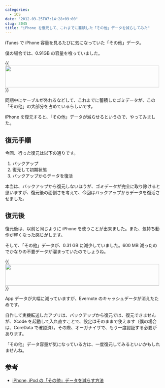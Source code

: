 ```yaml
---
categories:
  - iOS
date: "2012-03-25T07:14:28+09:00"
slug: 3045
title: "iPhone を復元して、これまでに蓄積した「その他」データを減らしてみた"
---
```


iTunes で iPhone 容量を見るたびに気になっていた「その他」データ。

僕の場合では、0.91GB の容量を喰っていました。

{{<img alt="" src="/images/2012/03/3045_1.png" width="500" height="70">}}

同期中にケーブルが外れるなどして、これまでに蓄積したゴミデータが、この「その他」の大部分を占めているらしいです。

iPhone を復元すると、「その他」データが減らせるというので、やってみました。

## 復元手順

今回、行った復元は以下の通りです。

1. バックアップ
1. 復元して初期状態
1. バックアップからデータを復活

本当は、バックアップから復元しないほうが、ゴミデータが完全に取り除けると思いますが、復元後の面倒さを考えて、今回はバックアップからデータを復活させました。

## 復元後

復元後は、以前と同じように iPhone を使うことが出来ました。また、気持ち動作が軽くなった感じがします。

そして、「その他」データが、0.31 GB に減少していました。600 MB 減ったのでかなりの不要データが溜まっていたのでしょうね。

{{<img alt="" src="/images/2012/03/3045_2.png" width="500" height="70">}}

App データが大幅に減っていますが、Evernote のキャッシュデータが消えたためです。

自作して実機転送したアプリは、バックアップから復元では、復元できませんが、Xcode を起動して入れ直すことで、設定はそのままで使えます（僕の場合は、CoreData で確認済）。その際、オーガナイザで、もう一度認証する必要があります。

「その他」データ容量が気になっている方は、一度復元してみるといいかもしれませんね。

## 参考

* [iPhone, iPod の「その他」データを減らす方法](http://blog.sunaorex.com/?p=132)
